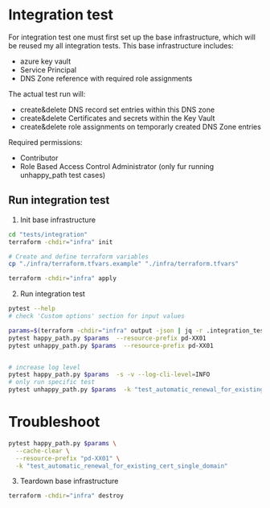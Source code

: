 # Integration test

For integration test one must first set up the base infrastructure, which will be reused my all integration tests. This base infrastructure includes:

- azure key vault
- Service Principal
- DNS Zone reference with required role assignments

The actual test run will:

- create&delete DNS record set entries within this DNS zone
- create&delete Certificates and secrets within the Key Vault
- create&delete role assignments on temporarly created DNS Zone entries

Required permissions:

- Contributor
- Role Based Access Control Administrator (only fur running unhappy_path test cases)

## Run integration test

1. Init base infrastructure

```bash
cd "tests/integration"
terraform -chdir="infra" init

# Create and define terraform variables
cp "./infra/terraform.tfvars.example" "./infra/terraform.tfvars"

terraform -chdir="infra" apply
```

2. Run integration test

```bash
pytest --help
# check 'Custom options' section for input values
```

```bash
params=$(terraform -chdir="infra" output -json | jq -r .integration_test_params.value)
pytest happy_path.py $params  --resource-prefix pd-XX01
pytest unhappy_path.py $params  --resource-prefix pd-XX01


# increase log level
pytest happy_path.py $params  -s -v --log-cli-level=INFO
# only run specific test
pytest unhappy_path.py $params  -k "test_automatic_renewal_for_existing_cert_multiple_domains_overwritten"
```

# Troubleshoot
```bash
pytest happy_path.py $params \
  --cache-clear \
  --resource-prefix "pd-XX01" \
  -k "test_automatic_renewal_for_existing_cert_single_domain"
```


3. Teardown base infrastructure

```bash
terraform -chdir="infra" destroy
```
